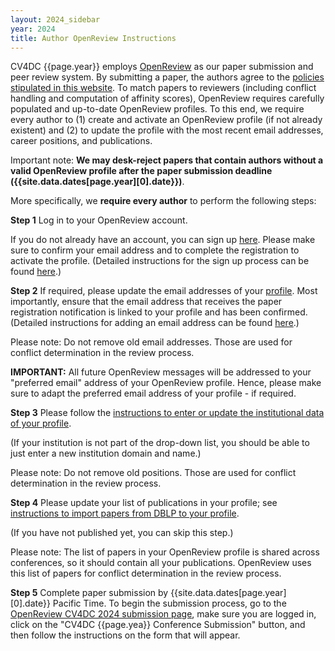 ```yaml
---
layout: 2024_sidebar
year: 2024
title: Author OpenReview Instructions
---
```


CV4DC {{page.year}} employs [OpenReview](https://openreview.net) as our paper submission and peer review system.
By submitting a paper, the authors agree to the [policies stipulated in this website]({{site.url}}/{{page.year}}/policies).
To match papers to reviewers (including conflict handling and computation of affinity scores),
OpenReview requires carefully populated and up-to-date OpenReview profiles.
To this end, we require every author to (1) create and activate an OpenReview profile (if not already existent) and
(2) to update the profile with the most recent email addresses, career positions, and publications.

Important note: **We may desk-reject papers that contain authors without a valid OpenReview profile after the paper submission deadline ({{site.data.dates[page.year][0].date}})**.

More specifically, we **require every author** to perform the following steps:

**Step 1**
Log in to your OpenReview account.

If you do not already have an account, you can sign up [here](https://openreview.net/signup).
Please make sure to confirm your email address and to complete the registration to activate the profile.
(Detailed instructions for the sign up process can be found [here](https://docs.openreview.net/getting-started/creating-an-openreview-profile/signing-up-for-openreview).)

**Step 2**
If required, please update the email addresses of your [profile](https://openreview.net/profile/edit).
Most importantly, ensure that the email address that receives the paper registration notification is linked to your profile and has been confirmed.
(Detailed instructions for adding an email address can be found [here](https://docs.openreview.net/getting-started/creating-an-openreview-profile/add-or-remove-an-email-address-from-your-profile).)

Please note: Do not remove old email addresses. Those are used for conflict determination in the review process.

**IMPORTANT:** All future OpenReview messages will be addressed to your "preferred email" address of your OpenReview profile. Hence, please make sure to adapt the preferred email address of your profile - if required.

**Step 3**
Please follow the [instructions to enter or update the institutional data of your profile](https://docs.openreview.net/getting-started/creating-an-openreview-profile/entering-institutional-data).

(If your institution is not part of the drop-down list, you should be able to just enter a new institution domain and name.)

Please note: Do not remove old positions. Those are used for conflict determination in the review process.

**Step 4**
Please update your list of publications in your profile; see [instructions to import papers from DBLP to your profile](https://docs.openreview.net/getting-started/creating-an-openreview-profile/importing-papers-from-dblp).

(If you have not published yet, you can skip this step.)

Please note: The list of papers in your OpenReview profile is shared across conferences, so it should contain all your publications.
OpenReview uses this list of papers for conflict determination in the review process.

**Step 5**
Complete paper submission by {{site.data.dates[page.year][0].date}} Pacific Time.
To begin the submission process, go to the [OpenReview CV4DC 2024 submission page](https://openreview.net/group?id=ACCV/2024/Workshop/CV4DC),
make sure you are logged in, click on the "CV4DC {{page.yea}} Conference Submission" button, and then follow the instructions on the form that will appear.

<!-- ### Submission Guidelines:

All submissions will be handled electronically via the conference's OpenReview website.
By submitting a paper, the authors agree to the [policies stipulated in this website]({{site.url}}/{{page.year}}/policies).
<!-- The paper registration deadline is **May 26, C2024**, and the-->
<!-- The paper submission deadline is **{{site.data.dates[page.year][0].date}}**.
Supplementary material can be submitted until **{{site.data.dates[page.year][1].date}}**.
Note that **the authors cannot submit a paper without its registration**.

Papers are limited to eight pages, including figures and tables, in the CV4DC style.
Additional pages containing only cited references are allowed. Please refer to the following files for detailed formatting instructions:
- **[Download Author Kit]({{site.url}}/files/{{page.year}}/CV4DC{{page.year}}-author_kit.zip)**

Papers that are not properly anonymized, or do not use the template, or have more than eight pages (excluding references) will be rejected without review. -->

<!--
# Below are the old isntructions


 **1) Paper submission and review site:**

Please make sure that your browser has cookies and Javascript enabled.

Please add "email@msr-cmt.org" to your list of safe senders (whitelist) to prevent important email announcements from being blocked by spam filters.

Log into OpenReview at [https://openreview.net/](https://openreview.net/). If you do not see “Computer Vision for Developing Countries (CV4DC) Workshop” in the conference list already, click on the “All Conferences” tab and find it there. -->

<!-- **2) Setting up your profile:**

You can update your User Profile, Email, and Password by clicking on your name in the upper-right inside the Author Console and choosing the appropriate option under “General”. -->

<!-- **3) Domain Conflicts:**

When you log in for the first time, you will be asked to enter your conflict domain information. You will not be able to submit any paper without entering this information. We need to ensure conflict-free reviewing of all papers. At any time before the submission deadline, you can update this information by clicking on your name in the upper-right and entering “Domain Conflicts” under CV4DC C2024.

It is the primary author's responsibility to ensure that all authors on their paper have registered their institutional conflicts into CMT3. Each author should list domains of all institutions they have worked for, or have had very close collaboration with, within the last three years (example: mit.edu; ox.ac.uk; microsoft.com). DO NOT enter the domain of email providers such as gmail.com. This institutional conflict information will be used in conjunction with prior authorship conflict information to resolve assignments to both reviewers and area chairs. If a paper is found to have an undeclared or incorrect institutional conflict, the paper may be summarily rejected.

**4) Creating a paper submission:**

 This step must be completed by the paper **registration** deadline. After this deadline, you will not be able to register new papers, but you will be able to edit the information for existing papers.

(a) Click the “+ Create new submission” button in the upper-left to create a new submission. There, you will be prompted to enter the title, abstract, authors, and subject areas.
No further authors can be added after the paper submission.

(b) Check with your co-authors to make sure that: (1) you add them with their correct CMT3 email; and (2) they have entered their domain conflicts into CMT3 for CV4DC C2024. If you add an author with an email that is not in CMT3 and the name and organization is not automatically filled, that means they are not yet in the system, and you should make sure to check that they do not already have an account under a different email before completing the requested information to add them.

(c) Enter subject (topic) areas for your paper. You must include at least one primary area. This information is used to help assign ACs and reviewers.

**5) Paper Number**

Once you have registered your paper (i.e. title/authors), you will be assigned a paper number. Insert this into the latex or word template before generating the pdf of your paper for submission. Papers submitted without a number may not be reviewed.

**6) Submission Requirements:**

The maximum size of the abstract is 4000 characters.

The paper must be PDF only (maximum 30MB). Make sure your paper meets the formatting and anonymity requirements described above.

The supplementary material can be either PDF or ZIP only (maximum 100MB).

**7) Supplementary Material Submission:**

By the supplementary material deadline, the authors may optionally submit code and/or additional material that was ready at the time of paper submission but could not be included due to constraints of format or space. The authors should refer to the contents of the supplementary material appropriately in the paper. Reviewers will be encouraged to look at it but are not obligated to do so.

Supplementary material may include videos, proofs, additional figures or tables, more detailed analysis of experiments presented in the paper, code, or a concurrent submission to CV4DC or another conference. It may not include results on additional datasets, results obtained with an improved version of the method (e.g., following additional parameter tuning or training), or an updated or corrected version of the submission PDF. Papers with supplementary materials violating the guidelines may be summarily rejected.

**8) Code Submission and Reproducibility:**

 To improve reproducibility in AI research, we highly encourage authors to voluntarily submit their code as part of the supplementary material. Authors should also use the [Reproducibility Checklist](https://www.cs.mcgill.ca/~jpineau/ReproducibilityChecklist.pdf) as a guide for writing reproducible papers. Reviewers are encouraged to check the submitted code to ensure that the paper’s results are trustworthy and reproducible. The code should be anonymized, e.g., author names, institutions and licenses should be removed. We do not expect authors to submit private/sensitive data, only data sufficient to demonstrate the method. All code/data will be reviewed confidentially and kept private.



**Detailed supplementary material guidelines:**

(a) All supplementary material must be self-contained and zipped into a single file. The following document and media formats are allowed: avi, doc, docx, mp4, pdf, wmv. CMT imposes a 100MB limit on the size of this file. Note that you can update the file by uploading a new one (the old one will be deleted and replaced).

(b) The paper for review (PDF only) must be submitted first before the supplementary material (PDF or ZIP only) can be submitted.

(c) Code can be submitted as part of the supplementary zip file or through anonymous Github repositories (include the link in a separate text file in the supplementary zip). The link should point to a branch that will not be modified after the submission deadline.

### Rebuttal Instructions

After receiving the reviews, authors may optionally submit a rebuttal to address the reviewers' comments, which will be limited to a one page PDF file using the CV4DC C2024 Rebuttal Template.
- **[Download Rebuttal Kit]({{site.url}}/files/C2024/CV4DCC2024RebuttalKit.zip)**

The rebuttal must maintain anonymity and cannot include external links that reveal the author identity or circumvent the length restriction.

Responses longer than one page will simply not be reviewed. This includes responses where the margins and formatting are deemed to have been significantly altered from those specified by the style guide.

The author rebuttal is optional and is meant to provide you with an opportunity to rebut factual errors or to supply additional information requested by the reviewers. It is NOT intended to add new contributions (theorems, algorithms, experiments) that were absent in the original submission and NOT specifically requested by the reviewers. You may optionally add a figure, graph or proof to your rebuttal to better illustrate your answer to the reviewers' comments.

Reviewers should refrain from requesting significant additional experiments for the rebuttal, or penalize for lack of additional experiments. Authors should refrain from including new experimental results in the rebuttal, especially when not specifically requested to do so by the reviewers.

 -->

